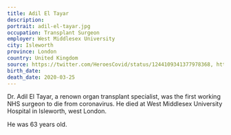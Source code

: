 ```yaml
---
title: Adil El Tayar
description: 
portrait: adil-el-tayar.jpg
occupation: Transplant Surgeon
employer: West Middlesex University
city: Isleworth
province: London
country: United Kingdom
source: https://twitter.com/HeroesCovid/status/1244109341377978368, https://www.theguardian.com/world/2020/mar/28/first-working-nhs-surgeon-dies-from-coronavirus, https://nursingnotes.co.uk/covid-19-memorial/, https://www.bbc.com/news/uk-england-london-52064450
birth_date: 
death_date: 2020-03-25
---
```


Dr. Adil El Tayar, a renown organ transplant specialist, was the first working NHS surgeon to die from coronavirus. He died at West Middlesex University Hospital in Isleworth, west London.

He was 63 years old.
